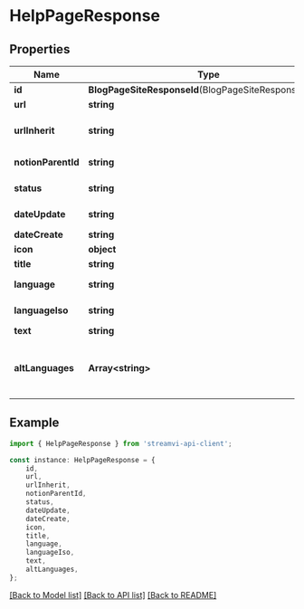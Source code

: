 # HelpPageResponse


## Properties

Name | Type | Description | Notes
------------ | ------------- | ------------- | -------------
**id** | **BlogPageSiteResponseId**(BlogPageSiteResponseId.md) |  | [default to undefined]
**url** | **string** | url | [default to undefined]
**urlInherit** | **string** | Generated url from root path | [default to undefined]
**notionParentId** | **string** | Notion parent id | [default to undefined]
**status** | **string** | Page status | [default to StatusEnum_Backlog]
**dateUpdate** | **string** | Date last update | [default to undefined]
**dateCreate** | **string** | Date create | [default to undefined]
**icon** | **object** | Page icon | [default to undefined]
**title** | **string** | Subject | [default to undefined]
**language** | **string** | Language for indexing | [default to LanguageEnum_Russian]
**languageIso** | **string** | Language ISO | [default to LanguageIsoEnum_Ru]
**text** | **string** | Text | [default to undefined]
**altLanguages** | **Array&lt;string&gt;** | Alternative language (Array of Language ISO) | [default to undefined]

## Example

```typescript
import { HelpPageResponse } from 'streamvi-api-client';

const instance: HelpPageResponse = {
    id,
    url,
    urlInherit,
    notionParentId,
    status,
    dateUpdate,
    dateCreate,
    icon,
    title,
    language,
    languageIso,
    text,
    altLanguages,
};
```

[[Back to Model list]](../README.md#documentation-for-models) [[Back to API list]](../README.md#documentation-for-api-endpoints) [[Back to README]](../README.md)
